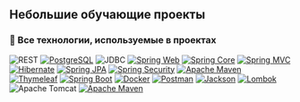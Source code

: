 ## Небольшие обучающие проекты

### 🔩 Все технологии, используемые в проектах
![REST](https://img.shields.io/badge/REST-API-brightgreen)
[![PostgreSQL](https://img.shields.io/badge/PostgreSQL-logo-316192?logo=postgresql)](https://www.postgresql.org/)
![JDBC](https://img.shields.io/badge/JDBC-Template-red)
[![Spring Web](https://img.shields.io/badge/Spring%20Web-logo-6DB33F?logo=spring)](https://spring.io/projects/spring-framework)
[![Spring Core](https://img.shields.io/badge/Spring%20Core-logo-6DB33F?logo=spring)](https://spring.io/projects/spring-framework)
[![Spring MVC](https://img.shields.io/badge/Spring%20MVC-logo-6DB33F?logo=spring)](https://spring.io/projects/spring-framework)
[![Hibernate](https://img.shields.io/badge/Hibernate-logo-59666C?logo=hibernate)](https://hibernate.org/)
[![Spring JPA](https://img.shields.io/badge/Spring%20JPA-logo-6DB33F?logo=spring)](https://spring.io/projects/spring-data-jpa)
[![Spring Security](https://img.shields.io/badge/Spring%20Security-logo-6DB33F?logo=spring)](https://spring.io/projects/spring-security)
[![Apache Maven](https://img.shields.io/badge/Apache%20Maven-logo-C71A36?logo=apache-maven)](https://maven.apache.org/)
[![Thymeleaf](https://img.shields.io/badge/Thymeleaf-logo-005C00?logo=thymeleaf)](https://www.thymeleaf.org/)
[![Spring Boot](https://img.shields.io/badge/Spring%20Boot-logo-6DB33F?logo=spring)](https://spring.io/projects/spring-boot)
[![Docker](https://img.shields.io/badge/Docker-logo-2496ED?logo=docker)](https://www.docker.com/)
[![Postman](https://img.shields.io/badge/Postman-logo-FF6C37?logo=postman)](https://www.postman.com/)
[![Jackson](https://img.shields.io/badge/Jackson-logo-black?logo=jackson)](https://github.com/FasterXML/jackson)
[![Lombok](https://img.shields.io/badge/Lombok-logo-47a1c6?logo=lombok)](https://projectlombok.org/)
![Apache Tomcat](https://img.shields.io/badge/apache%20tomcat-%23F8DC75.svg?logo=apache-tomcat&logoColor=black)
[![Apache Maven](https://img.shields.io/badge/Apache%20Maven-logo-C71A36?logo=apache-maven)](https://maven.apache.org/)
